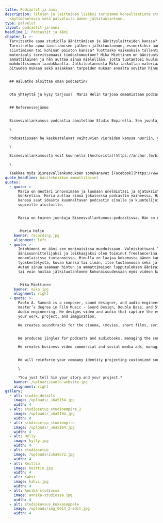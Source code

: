 ```yaml
---
title: Podcastit ja ääni
description: Tilojen ja laitteiden lisäksi tarjoamme konsultaatiota studion
  käyttöönotossa sekä palveluita äänen jälkituotantoon.
type: palvelut
layout: podcastit-ja-aani
headline_1: Podcastit ja ääni
chapter_1: >-
  Tarvitsetko apua studiolla äänittämisen ja äänityslaitteiden kanssa?
  Tarvitsetko apua äänittämisen jälkeen jälkituotannon, esimerkiksi ääniraitojen
  siistimisen tai kohinan poiston kanssa? Tuottaako vaikeuksia tallentaa
  materiaali tarvitsemaasi tiedostomuotoon? Mika Miettinen on äänituotannon
  ammattilainen ja hän auttaa sinua mielellään, jotta tuotantosi kuulostaa
  mahdollisimman laadukkaalta. Jälkituotannosta Mika laskuttaa materiaalien
  pituuden mukaan sekä asiakkaan tarpeiden mukaan ennalta sovitun hinnan.


  ## Haluatko aloittaa oman podcastin?


  Ota yhteyttä ja kysy tarjous!  Maria Helin tarjoaa omaamistaan podcastisi konseptoimiseen, markkinointiin sekä sisällöntuottamiseen. Ota yhteyttä maria.helin(a)hotmail.fi tai soita 050 435 0196


  ## Referenssejämme


  Bisnesvallankumous podcastia äänitetään Studio Empirellä. Sen juontajina toimivat Maria Helin ja Annika Kartano. He myös toteuttavat podcastin koko tuotannon: konseptoinnin, äänityksen, editoinnin, julkaisun ja markkinoinnin. \

  \

  Podcastissaan he keskustelevat vaihtuvien vieraiden kanssa nuoriin, yrittäjyyteen, menestykseen ja epäonnistumisiin liittyvistä aiheista. \

  \

  Bisnesvallankumousta voit kuunnella [Anchorista](https://anchor.fm/bisnesvallankumous-podcast), [Spotifysta](https://open.spotify.com/show/1QGffYh7zuo8yI4lOBevAD), [Apple Podcastista](https://podcasts.apple.com/us/podcast/bisnesvallankumous/id1481353130?uo=4) tai vaikka [Google Podcastista](https://www.google.com/podcasts?feed=aHR0cHM6Ly9hbmNob3IuZm0vcy9kYTJmZTg4L3BvZGNhc3QvcnNz)! \

  \

  Tsekkaa myös Bisnesvallankumouksen somekanavat [Facebook](https://www.facebook.com/bisnesvallankumous/) ja [Instagram. ](https://www.instagram.com/bisnesvallankumous/)Sieltä näet paljon behind the scenes -materiaalia!
quote_headline: Äänitekniikan ammattilaiset
quotes:
  - quote: >-
      Maria on mestari innovoimaan ja luomaan unelmistasi ja ajatuksistasi
      konkretiaa. Maria auttaa sinua jokaisessa podcastin vaiheessa. Hänen
      kanssa saat ideasta kuunneltavan podcastin sinulle ja kuuntelijoille
      sopiville alustoille. 


      Maria on toinen juontaja Bisnesvallankumous-podcastissa. Hän on opiskellut Lahden Kansanopistossa elokuvien ohjaamista, käsikirjoittamista, editointia ja äänityötä.  Hän valmistuu pian Seinäjoen ammattikorkeakoulusta liiketalouden tradenomiksi. 


      -Maria Helin 
    banner: recording.jpg
    alignment: left
  - quote: >-
      Intohimoni on ääni sen moninaisissa muodoissaan. Valmistuttuani TTVO:lta
      äänisuunnittelijaksi ja leikkaajaksi olen toiminut freelancerina
      monenlaisissa tuotannoissa. Minulla on laajaa kokemusta äänen kanssa
      työskentelystä, kuvan kanssa tai ilman, itse tuotannossa sekä jälkitöissä.
      Autan sinua saamaan hiotun ja ammattimaisen lopputuloksen ääniraidastasi,
      tai voin hoitaa jälkituotantonne kokonaisuudessaan myös videon kanssa.


      -Mika Miettinen
    banner: mika.jpg
    alignment: right
  - quote: >-
      Paolo A. Samonà is a composer, sound designer, and audio engineer with a
      master’s degree in Film Music - Sound Design, Double Bass, and 5° EQF in
      Audio engineering. He designs video and audio that capture the essence of
      your work, project, and imagination. 

      He creates soundtracks for the cinema, (movies, short films, series, documentaries), managing the sound design, and the post-production audio. \


      He produces jingles for podcasts and audiobooks, managing the sound design, and  audio editing, optimizing your tracks and mastering.

      He creates business video commercial and social media ads, managing the video and audio editing, color correction, jingles, and logo animations.\


      He will reinforce your company identity projecting customized sound logos to complete your video ads and your radio spots, as well as your podcast. \

      \

      *You just tell him your story and your project.*
    banner: /uploads/paolo-website.jpg
    alignment: right
gallery:
  - alt: studio_details
    image: /uploads/_u6a5154.jpg
    width: 4
  - alt: studiosetup_studioempire_2
    image: /uploads/_u6a5194.jpg
    width: 4
  - alt: studiosetup_studiempire
    image: /uploads/_u6a5164.jpg
    width: 4
  - alt: Hylly
    image: hylly.jpg
    width: 4
  - alt: studiosetup
    image: /uploads/2u6a9672.jpg
    width: 4
  - alt: Keittiö
    image: keittio.jpg
    width: 4
  - alt: Kahvi
    image: kahvi.jpg
    width: 4
  - alt: Annika studiossa
    image: annika-studiossa.jpg
    width: 4
  - alt: studiokuvaus_kukkaseppele
    image: /uploads/img_0014_2-edit.jpg
    width: 4
---
```

